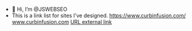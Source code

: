 - 👋 Hi, I’m @JSWEBSEO
- This is a link list for sites I've designed.
https://www.curbinfusion.com/
www.curbinfusion.com
<a href= https://www.curbinfusion.com> URL external link </a>
